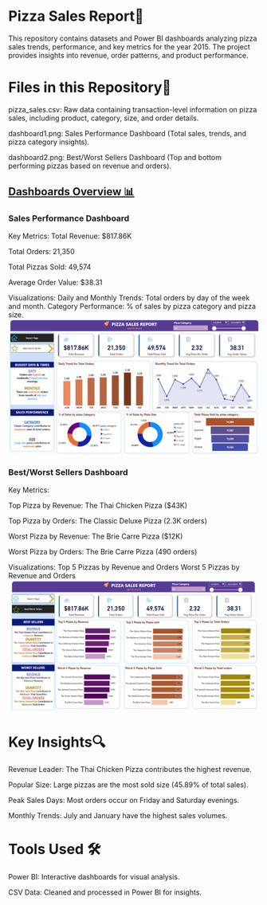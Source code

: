 # Pizza Sales Report🍕
This repository contains datasets and Power BI dashboards analyzing pizza sales trends, performance, and key metrics for the year 2015. The project provides insights into revenue, order patterns, and product performance.

# Files in this Repository📁 
pizza_sales.csv: Raw data containing transaction-level information on pizza sales, including product, category, size, and order details.

dashboard1.png: Sales Performance Dashboard (Total sales, trends, and pizza category insights).

dashboard2.png: Best/Worst Sellers Dashboard (Top and bottom performing pizzas based on revenue and orders).

<h2><u>Dashboards Overview 📊</u></h2>

### Sales Performance Dashboard

Key Metrics: 
Total Revenue: $817.86K

Total Orders: 21,350

Total Pizzas Sold: 49,574

Average Order Value: $38.31

Visualizations:
Daily and Monthly Trends: Total orders by day of the week and month.
Category Performance: % of sales by pizza category and pizza size.
![Pizza Sales Report - Overview](https://raw.githubusercontent.com/Eliyahu647/Pizza-Sales-Report/main/ReportPage.png)

### Best/Worst Sellers Dashboard
Key Metrics:

Top Pizza by Revenue: The Thai Chicken Pizza ($43K)

Top Pizza by Orders: The Classic Deluxe Pizza (2.3K orders)

Worst Pizza by Revenue: The Brie Carre Pizza ($12K)

Worst Pizza by Orders: The Brie Carre Pizza (490 orders)

Visualizations:
Top 5 Pizzas by Revenue and Orders
Worst 5 Pizzas by Revenue and Orders
![Best and Worst Sales Dashboard](https://raw.githubusercontent.com/Eliyahu647/Pizza-Sales-Report/main/Best_Worst_Sales.png)

# Key Insights🔍 
Revenue Leader: The Thai Chicken Pizza contributes the highest revenue.

Popular Size: Large pizzas are the most sold size (45.89% of total sales).

Peak Sales Days: Most orders occur on Friday and Saturday evenings.

Monthly Trends: July and January have the highest sales volumes.

# Tools Used 🛠️ 
Power BI: Interactive dashboards for visual analysis.

CSV Data: Cleaned and processed in Power BI for insights.

